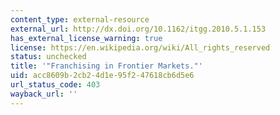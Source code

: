 ```yaml
---
content_type: external-resource
external_url: http://dx.doi.org/10.1162/itgg.2010.5.1.153
has_external_license_warning: true
license: https://en.wikipedia.org/wiki/All_rights_reserved
status: unchecked
title: '"Franchising in Frontier Markets."'
uid: acc8609b-2cb2-4d1e-95f2-47618cb6d5e6
url_status_code: 403
wayback_url: ''
---
```


